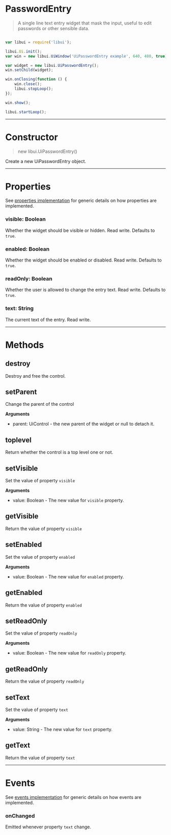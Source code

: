 
# PasswordEntry

> A single line text entry widget that mask the input, useful to edit passwords or other sensible data.



```js

var libui = require('libui');

libui.Ui.init();
var win = new libui.UiWindow('UiPasswordEntry example', 640, 480, true);

var widget = new libui.UiPasswordEntry();
win.setChild(widget);

win.onClosing(function () {
	win.close();
	libui.stopLoop();
});

win.show();

libui.startLoop();

```

---

# Constructor

> new libui.UiPasswordEntry()

Create a new UiPasswordEntry object.

---

# Properties

See [properties implementation](properties.md) for generic details on how properties are implemented.


### visible: Boolean

Whether the widget should be visible or hidden. 
Read write.
Defaults to `true`.



### enabled: Boolean

Whether the widget should be enabled or disabled. 
Read write.
Defaults to `true`.



### readOnly: Boolean

Whether the user is allowed to change the entry text. 
Read write.
Defaults to `true`.



### text: String

The current text of the entry.
Read write.




---

# Methods


## destroy

Destroy and free the control.




## setParent

Change the parent of the control


**Arguments**

* parent: UiControl - the new parent of the widget or null to detach it.



## toplevel

Return whether the control is a top level one or not.




## setVisible

Set the value of property `visible`

**Arguments**

* value: Boolean - The new value for `visible` property.

## getVisible

Return the value of property `visible`



## setEnabled

Set the value of property `enabled`

**Arguments**

* value: Boolean - The new value for `enabled` property.

## getEnabled

Return the value of property `enabled`



## setReadOnly

Set the value of property `readOnly`

**Arguments**

* value: Boolean - The new value for `readOnly` property.

## getReadOnly

Return the value of property `readOnly`



## setText

Set the value of property `text`

**Arguments**

* value: String - The new value for `text` property.

## getText

Return the value of property `text`



---

# Events

See [events implementation](events.md) for generic details on how events are implemented.


### onChanged

Emitted whenever property `text` change.




